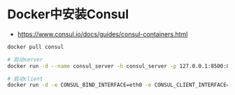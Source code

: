 # Docker中安装Consul

- https://www.consul.io/docs/guides/consul-containers.html

```sh
docker pull consul

# 启动server
docker run -d --name consul_server -h consul_server -p 127.0.0.1:8500:8500 -v "$PWD/server_data":/consul/data -e CONSUL_BIND_INTERFACE=eth0 -e CONSUL_CLIENT_INTERFACE=eth0 consul agent -server -ui

# 启动client
docker run -d -e CONSUL_BIND_INTERFACE=eth0 -e CONSUL_CLIENT_INTERFACE=eth0 -v "$PWD/client_data":/consul/data --name consul_client --link consul_server consul agent -dev -join=consul_server
```

